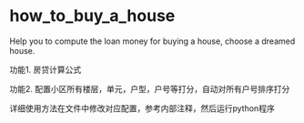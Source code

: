 # how_to_buy_a_house
Help you to compute the loan money for buying a house, choose a dreamed house.

功能1. 房贷计算公式

功能2. 配置小区所有楼层，单元，户型，户号等打分，自动对所有户号排序打分

详细使用方法在文件中修改对应配置，参考内部注释，然后运行python程序
